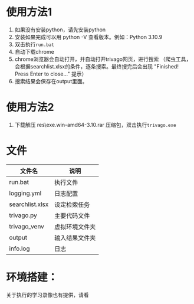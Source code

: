 # 使用方法1
1. 如果没有安装python，请先安装python
1. 安装如果完成可以用 python -V 查看版本。例如：Python 3.10.9
1. 双击执行`run.bat`
1. 自动下载chrome
1. chrome浏览器会自动打开，并自动打开trivago网页，进行搜索
   （爬虫工具，会根据searchlist.xlsx的条件，逐条搜索。最终搜完后会出现
    "Finished! Press Enter to close..." 提示）
1. 搜索结果会保存在output里面。

# 使用方法2
1. 下载解压 res\exe.win-amd64-3.10.rar 压缩包，双击执行`trivago.exe`

# 文件
|  文件名   | 说明     |
|  ----  | ----  |
| run.bat   | 执行文件   |
| logging.yml | 日志配置 |
| searchlist.xlsx | 设定检索任务 |
| trivago.py | 主要代码文件 |
| trivago_venv | 虚拟环境文件夹 |
| output | 输入结果文件夹 |
| info.log | 日志 |

# 环境搭建：

关于执行的学习录像也有提供，请看